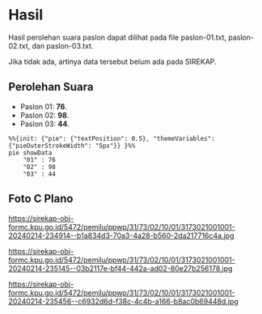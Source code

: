 # Hasil

Hasil perolehan suara paslon dapat dilihat pada file paslon-01.txt, paslon-02.txt, dan paslon-03.txt.

Jika tidak ada, artinya data tersebut belum ada pada SIREKAP.

## Perolehan Suara

 * Paslon 01: **76**.
 * Paslon 02: **98**.
 * Paslon 03: **44**.

```mermaid
%%{init: {"pie": {"textPosition": 0.5}, "themeVariables": {"pieOuterStrokeWidth": "5px"}} }%%
pie showData
    "01" : 76
    "02" : 98
    "03" : 44
```
## Foto C Plano

https://sirekap-obj-formc.kpu.go.id/5472/pemilu/ppwp/31/73/02/10/01/3173021001001-20240214-234914--b1a834d3-70a3-4a28-b560-2da217716c4a.jpg

https://sirekap-obj-formc.kpu.go.id/5472/pemilu/ppwp/31/73/02/10/01/3173021001001-20240214-235145--03b2117e-bf44-442a-ad02-80e27b256178.jpg

https://sirekap-obj-formc.kpu.go.id/5472/pemilu/ppwp/31/73/02/10/01/3173021001001-20240214-235456--c6932d6d-f38c-4c4b-a166-b8ac0b69448d.jpg
